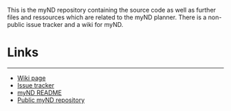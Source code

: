 This is the myND repository containing the source code as well as further files and ressources which are related to the myND planner.
There is a non-public issue tracker and a wiki for myND.


# Links
---
* [Wiki page](../../wikis/home)
* [Issue tracker](../../issues)
* [myND README](README.rst)
* [Public myND repository](https://bitbucket.org/robertmattmueller/mynd)